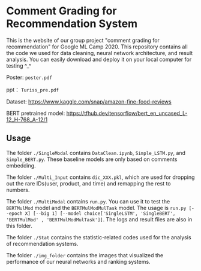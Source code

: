 # Comment Grading for Recommendation System

This is the website of our group project "comment grading for recommendation" for Google ML Camp 2020. This repository contains all the code we used for data cleaning, neural network architecture, and result analysis. You can easily download and deploy it on your local computer for testing ^_^

Poster: `poster.pdf`

ppt： `Turiss_pre.pdf`

Dataset: https://www.kaggle.com/snap/amazon-fine-food-reviews

BERT pretrained model: https://tfhub.dev/tensorflow/bert_en_uncased_L-12_H-768_A-12/1

## Usage

The folder `./SingleModal` contains `DataClean.ipynb`, `Simple_LSTM.py`, and `Simple_BERT.py`. These baseline models are only based on comments embedding.

The folder `./Multi_Input` contains `dic_XXX.pkl`, which are used for dropping out the rare IDs(user, product, and time) and remapping the rest to numbers.

The folder `./MultiModal` contains `run.py`. You can use it to test the `BERTMulMod` model and the `BERTMulModMulTask` model. The usage is `run.py [--epoch X] [--big 1] [--model choice['SingleLSTM', 'SingleBERT', 'BERTMulMod' , 'BERTMulModMulTask']]`. The logs and result files are also in this folder.

The folder `./Stat` contains the statistic-related codes used for the analysis of recommendation systems.

The folder `./img_folder` contains the images that visualized the performance of our neural networks and ranking systems.



